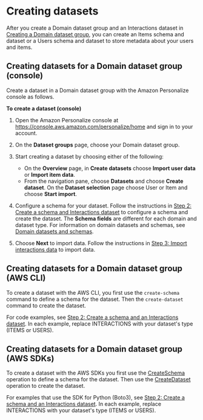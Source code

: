 # Creating datasets<a name="creating-datasets-domain"></a>

After you create a Domain dataset group and an Interactions dataset in [Creating a Domain dataset group](create-domain-dataset-group.md), you can create an Items schema and dataset or a Users schema and dataset to store metadata about your users and items\. 

## Creating datasets for a Domain dataset group \(console\)<a name="create-domain-datasets-dataset-console"></a>

Create a dataset in a Domain dataset group with the Amazon Personalize console as follows\.

**To create a dataset \(console\)**

1. Open the Amazon Personalize console at [https://console\.aws\.amazon\.com/personalize/home](https://console.aws.amazon.com/personalize/home) and sign in to your account\.

1.  On the **Dataset groups** page, choose your Domain dataset group\. 

1. Start creating a dataset by choosing either of the following:
   + On the **Overview** page, in **Create datasets** choose **Import user data** or **Import item data**\. 
   + From the navigation pane, choose **Datasets** and choose **Create dataset**\. On the **Dataset selection** page choose User or Item and choose **Start import**\.

1.  Configure a schema for your dataset\. Follow the instructions in [Step 2: Create a schema and Interactions dataset](creating-domain-dataset-group-console.md#create-domain-interactions-dataset-console) to configure a schema and create the dataset\. The **Schema fields** are different for each domain and dataset type\. For information on domain datasets and schemas, see [Domain datasets and schemas](domain-datasets-and-schemas.md)\. 

1.  Choose **Next** to import data\. Follow the instructions in [Step 3: Import interactions data](creating-domain-dataset-group-console.md#import-domain-interactions-console) to import data\. 

## Creating datasets for a Domain dataset group \(AWS CLI\)<a name="create-domain-datsets-cli"></a>

To create a dataset with the AWS CLI, you first use the `create-schema` command to define a schema for the dataset\. Then the `create-dataset` command to create the dataset\. 

For code examples, see [Step 2: Create a schema and an Interactions dataset](creating-domain-dataset-group-cli.md#create-domain-interactions-dataset-cli)\. In each example, replace INTERACTIONS with your dataset's type \(ITEMS or USERS\)\.

## Creating datasets for a Domain dataset group \(AWS SDKs\)<a name="create-domain-datsets-sdk"></a>

To create a dataset with the AWS SDKs you first use the [ CreateSchema ](API_CreateSchema.md) operation to define a schema for the dataset\. Then use the [ CreateDataset ](API_CreateDataset.md) operation to create the dataset\. 

For examples that use the SDK for Python \(Boto3\), see [Step 2: Create a schema and an Interactions dataset](creating-domain-dataset-group-sdk.md#create-domain-interactions-dataset-sdk)\. In each example, replace INTERACTIONS with your dataset's type \(ITEMS or USERS\)\.